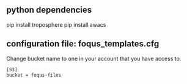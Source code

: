 
## python dependencies
pip install troposphere
pip install awacs

## configuration file: foqus_templates.cfg
Change bucket name to one in your account that you have access to.
```
[S3]
bucket = foqus-files
```

